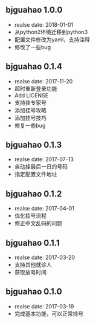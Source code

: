 ## bjguahao 1.0.0
* realse date: 2018-01-01
* 从python2环境迁移到python3
* 配置文件修改为yaml，支持注释
* 修改了一些bug

## bjguahao 0.1.4
* realse date: 2017-11-20
* 超时重新登录功能
* Add LICENSE
* 支持挂专家号
* 添加挂号攻略
* 添加挂号技巧
* 修复一些bug

## bjguahao 0.1.3
* realse date: 2017-07-13
* 自动挂最后一日的号码
* 指定配置文件地址

## bjguahao 0.1.2
* realse date: 2017-04-01
* 优化挂号流程
* 修正中文乱码的问题

## bjguahao 0.1.1
* realse date: 2017-03-20
* 支持其他就诊人
* 获取放号时间

## bjguahao 0.1.0
* realse date: 2017-03-19
* 完成基本功能，可以正常挂号

